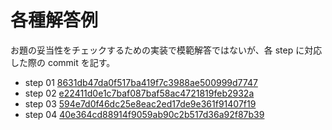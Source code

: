 # 各種解答例
お題の妥当性をチェックするための実装で模範解答ではないが、各 step に対応した際の commit を記す。

+ step 01 [8631db47da0f517ba419f7c3988ae500999d7747](https://github.com/suzuki-hoge/hoge-works/commit/8631db47da0f517ba419f7c3988ae500999d7747)
+ step 02 [e22411d0e1c7baf087baf58ac4721819feb2932a](https://github.com/suzuki-hoge/hoge-works/commit/e22411d0e1c7baf087baf58ac4721819feb2932a)
+ step 03 [594e7d0f46dc25e8eac2ed17de9e361f91407f19](https://github.com/suzuki-hoge/hoge-works/commit/594e7d0f46dc25e8eac2ed17de9e361f91407f19)
+ step 04 [40e364cd88914f9059ab90c2b517d36a92f87b39](https://github.com/suzuki-hoge/hoge-works/commit/40e364cd88914f9059ab90c2b517d36a92f87b39)

